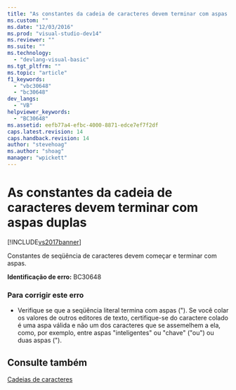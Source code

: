 ```yaml
---
title: "As constantes da cadeia de caracteres devem terminar com aspas duplas | Microsoft Docs"
ms.custom: ""
ms.date: "12/03/2016"
ms.prod: "visual-studio-dev14"
ms.reviewer: ""
ms.suite: ""
ms.technology: 
  - "devlang-visual-basic"
ms.tgt_pltfrm: ""
ms.topic: "article"
f1_keywords: 
  - "vbc30648"
  - "bc30648"
dev_langs: 
  - "VB"
helpviewer_keywords: 
  - "BC30648"
ms.assetid: eefb77a4-efbc-4000-8871-edce7ef7f2df
caps.latest.revision: 14
caps.handback.revision: 14
author: "stevehoag"
ms.author: "shoag"
manager: "wpickett"
---
```

# As constantes da cadeia de caracteres devem terminar com aspas duplas
[!INCLUDE[vs2017banner](../../../csharp/includes/vs2017banner.md)]

Constantes de seqüência de caracteres devem começar e terminar com aspas.  
  
 **Identificação de erro:** BC30648  
  
### Para corrigir este erro  
  
-   Verifique se que a seqüência literal termina com aspas \("\).  Se você colar os valores de outros editores de texto, certifique\-se do caractere colado é uma aspa válida e não um dos caracteres que se assemelhem a ela, como, por exemplo, entre aspas "inteligentes" ou "chave" \("ou"\) ou duas aspas \("\).  
  
## Consulte também  
 [Cadeias de caracteres](../../../visual-basic/programming-guide/language-features/strings/index.md)